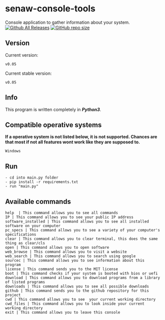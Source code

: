 # senaw-console-tools
Console application to gather information about your system. [![Github All Releases](https://img.shields.io/github/downloads/senawDragon/senaw-console-tools/total.svg)]() [![GitHub repo size](https://img.shields.io/github/repo-size/senawDragon/senaw-console-tools)]()

## Version
Current version:
```
v0.05
```
Current stable version:
```
v0.05
```
## Info
This program is written completely in ***Python3***.

## Compatible operative systems
**If a operative system is not listed below, it is not supported. Chances are that most if not all features wont work like they are supposed to.**
```
Windows
```

## Run
```
- cd into main.py folder
- pip install -r requirements.txt
- run "main.py"
```

## Available commands
```
help  | This command allows you to see all commands
IP | This command allows you to see your public IP address
software_installed | This command allows you to see all installed software on your computer
pc_specs | This command allows you to see a variety of your computer's specifications
clear | This command allows you to clear terminal, this does the same thing as clear/cls
open | This command allows you to open software
web_browse | This command allows you to visit a website
web_search | This command allows you to search using google
sourcec | This command allows you to see information about this program
license | This command sends you to the MIT license
boot | This command checks if your system is booted with bios or uefi
download | This command allows you to download programs from a library of listed programs
downloads | This command allows you to see all possible downloads
github | This command sends you to the github repository for this project
cwd | This command allows you to see  your current working directory
cwd_files | This command allows you to look inside your current working directory
exit | This command allows you to leave this console
```
